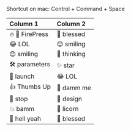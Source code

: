 Shortcut on mac: Control + Command + Space

| Column 1        | Column 2    |
| :-------------- | :---------- |
| 🔥 📰 FirePress | 🙌 blessed  |
| 😂 LOL          | 😊 smiling  |
| 😊 smiling      | 🤔 thinking |
| 🛠 parameters    | ✨ star     |
| 🚀 launch       | 😂 LOL      |
| 👍 Thumbs Up    | 🙈 damm me  |
| 🚫 stop         | 🎨 design   |
| 💥 bamm         | 🦄 licorn   |
| 🎉 hell yeah    | 🙌 blessed  |
